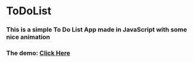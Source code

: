 # ToDoList
### This is a simple To Do List App made in JavaScript with some nice animation

### The demo: [Click Here](https://ezzdin-todo-list.netlify.app/)
